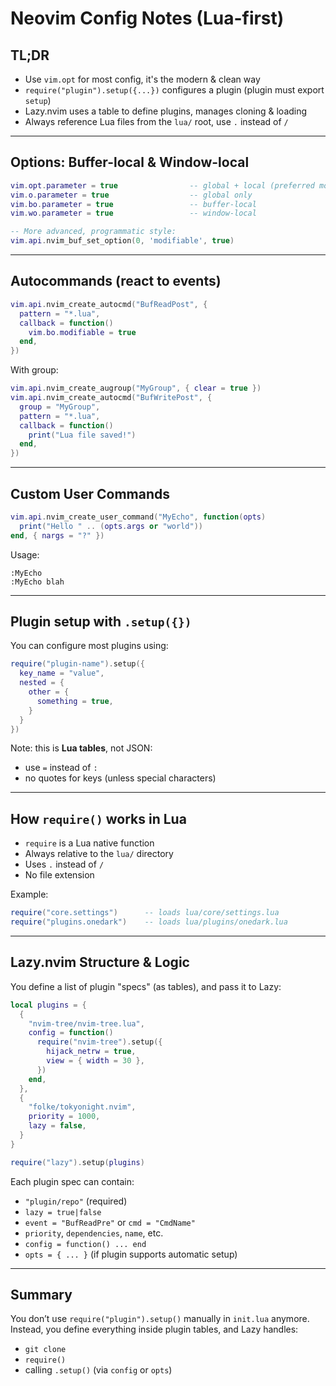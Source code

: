 # Neovim Config Notes (Lua-first)

## TL;DR

- Use `vim.opt` for most config, it's the modern & clean way
- `require("plugin").setup({...})` configures a plugin (plugin must export `setup`)
- Lazy.nvim uses a table to define plugins, manages cloning & loading
- Always reference Lua files from the `lua/` root, use `.` instead of `/`

---

## Options: Buffer-local & Window-local

```lua
vim.opt.parameter = true                -- global + local (preferred modern API)
vim.o.parameter = true                  -- global only
vim.bo.parameter = true                 -- buffer-local
vim.wo.parameter = true                 -- window-local

-- More advanced, programmatic style:
vim.api.nvim_buf_set_option(0, 'modifiable', true)
```

---

## Autocommands (react to events)

```lua
vim.api.nvim_create_autocmd("BufReadPost", {
  pattern = "*.lua",
  callback = function()
    vim.bo.modifiable = true
  end,
})
```

With group:

```lua
vim.api.nvim_create_augroup("MyGroup", { clear = true })
vim.api.nvim_create_autocmd("BufWritePost", {
  group = "MyGroup",
  pattern = "*.lua",
  callback = function()
    print("Lua file saved!")
  end,
})
```

---

## Custom User Commands

```lua
vim.api.nvim_create_user_command("MyEcho", function(opts)
  print("Hello " .. (opts.args or "world"))
end, { nargs = "?" })
```

Usage:

```
:MyEcho
:MyEcho blah
```

---

## Plugin setup with `.setup({})`

You can configure most plugins using:

```lua
require("plugin-name").setup({
  key_name = "value",
  nested = {
    other = {
      something = true,
    }
  }
})
```

Note: this is **Lua tables**, not JSON:
- use `=` instead of `:`
- no quotes for keys (unless special characters)

---

## How `require()` works in Lua

- `require` is a Lua native function
- Always relative to the `lua/` directory
- Uses `.` instead of `/`
- No file extension

Example:

```lua
require("core.settings")      -- loads lua/core/settings.lua
require("plugins.onedark")    -- loads lua/plugins/onedark.lua
```

---

## Lazy.nvim Structure & Logic

You define a list of plugin "specs" (as tables), and pass it to Lazy:

```lua
local plugins = {
  {
    "nvim-tree/nvim-tree.lua",
    config = function()
      require("nvim-tree").setup({
        hijack_netrw = true,
        view = { width = 30 },
      })
    end,
  },
  {
    "folke/tokyonight.nvim",
    priority = 1000,
    lazy = false,
  }
}

require("lazy").setup(plugins)
```

Each plugin spec can contain:

- `"plugin/repo"` (required)
- `lazy = true|false`
- `event = "BufReadPre"` or `cmd = "CmdName"`
- `priority`, `dependencies`, `name`, etc.
- `config = function() ... end`
- `opts = { ... }` (if plugin supports automatic setup)

---

## Summary

You don’t use `require("plugin").setup()` manually in `init.lua` anymore.
Instead, you define everything inside plugin tables, and Lazy handles:
- `git clone`
- `require()`
- calling `.setup()` (via `config` or `opts`)
